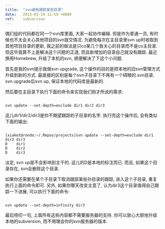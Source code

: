 ```yaml
---
title:  "svn避免跟踪某些目录"
date:   2013-03-19 11:59 +0800
ref:    subversion
---
```


偶们组的代码都在同一个svn库里面, 大家一起协作编辑. 但是作为普通一员, 有时候也不太会关心其他项目的svn提交情况. 为避免每次在主目录里svn up时收取到其他项目目录的更新, 我之前的做法是只co某几个我关心的目录而不是co主目录. 但这毕竟算不上是解决这个问题的正道, 而且新增加的目录自己就没有跟踪. 最近换用Homebrew, 升级了本机的svn, 顺便解决了下这个小问题.

首先是我的svn提示我做svn upgrade, 这个操作的目的是把本地的旧svn管理方式升级到新的方式. 最直接的区别是每个svn子目录下不再有一个碍眼的.svn目录. svn upgrade后svn up, 保证本地的代码库是最新的.

然后要在主目录下执行下面的命令来实现我们刚才所说的需求:

<pre class="code" data-lang="bash"><code>
svn update --set-depth=exclude dir1 dir2 dir3
</code></pre>

这儿dir1/dir2/dir3是你不期望跟踪的子目录的名字. 执行完这个操作后, 会有类似下面的输出:

<pre class="code" data-lang="bash"><code>
[xiaket@rondo:~/.Repos/projects]svn update --set-depth=exclude dir1 dir2 dir3
D    dir1
D    dir2
D    dir3
</code></pre>

淡定, svn up是不会影响到主干的. 这儿的D是本地的标注而已. 而且, 如果这个目录存在, svn会删除这个目录.

如果你还需要在某个子目录下取消跟踪某些孙目录的跟踪, 进入这个子目录, 重复执行上面的命令即可. 另外, 如果你哪天改变主意了, 认为dir3这个目录值得自己跟踪一下进展, 可以执行下面的命令:

<pre class="code" data-lang="bash"><code>
svn update --set-depth=infinity dir3
</code></pre>

最后唠叨一句, 上面所有这些内容都不需要服务器的支持. 你可以放心大胆地升级本地的subversion, 而不用理会你的svn服务器的版本.
